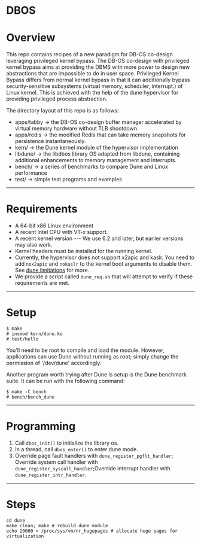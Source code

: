 # DBOS

# Overview

This repo contains recipes of a new paradigm for DB-OS co-design leveraging privileged kernel bypass.  The DB-OS co-design with privileged kernel bypass aims at providing the DBMS with more power to design new abstractions that are impossible to do in user space.  Privileged Kernel Bypass differs from normal kernel bypass in that it can additionally bypass security-sensitive subsystems (virtual memory, scheduler, interrupt.) of Linux kernel. This is achieved with the help of the dune hypervisor for providing privileged process abstraction.

The directory layout of this repo is as follows:
* apps/tabby -> the DB-OS co-design buffer manager accelerated by virtual memory hardware without TLB shootdown.
* apps/redis -> the modified Redis that can take memory snapshots for persistence instantaneously.
* kern/    -> the Dune kernel module of the hypervisor implementation
* libdune/ -> the libdbos library OS adapted from libdune, containing additional enhancements to memory management and interrupts. 
* bench/   -> a series of benchmarks to compare Dune and Linux performance
* test/    -> simple test programs and examples

----
# Requirements
* A 64-bit x86 Linux environment
* A recent Intel CPU with VT-x support.
* A recent kernel version --- We use 6.2 and later, but earlier versions
  may also work.
* Kernel headers must be installed for the running kernel.
* Currently, the hypervisor does not support x2apic and kaslr. You need to add `nox2apic` and `nokaslr` to the kernel boot arguments to disable them. See [dune limitations](README.dune.md#limitations) for more.
* We provide a script called `dune_req.sh` that will attempt to verify
if these requirements are met.

----
# Setup

```
$ make
# insmod kern/dune.ko
# test/hello
```

You'll need to be root to compile and load the module. However, applications can use
Dune without running as root; simply change the permission of '/dev/dune'
accordingly.

Another program worth trying after Dune is setup is the Dune benchmark suite.
It can be run with the following command:

```
$ make -C bench
# bench/bench_dune
```
----
# Programming

1. Call `dbos_init()` to initialize the library os.
2. In a thread, call `dbos_enter()` to enter dune mode.
3. Override page fault handlers with `dune_register_pgflt_handler`; Override system call handler with `dune_register_syscall_handler`;Override interrupt handler with `dune_register_intr_handler`.

----


# Steps
```shell
cd dune
make clean; make # rebuild dune module 
echo 20000 > /proc/sys/vm/nr_hugepages # allocate huge pages for virtualization
``````
